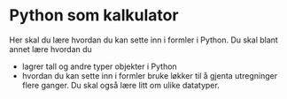 # Python som kalkulator

Her skal du lære hvordan du kan sette inn i formler i Python. Du skal blant annet lære hvordan du 

* lagrer tall og andre typer objekter i Python
* hvordan du kan sette inn i formler
bruke løkker til å gjenta utregninger flere ganger.
Du skal også lære litt om ulike datatyper.